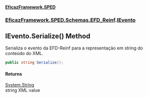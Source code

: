 #### [EficazFramework.SPED](EficazFrameworkSPED.md 'EficazFramework SPED')
### [EficazFramework.SPED.Schemas.EFD_Reinf](EficazFramework.SPED.Schemas.EFD_Reinf.md 'EficazFramework.SPED.Schemas.EFD_Reinf').[IEvento](EficazFramework.SPED.Schemas.EFD_Reinf/IEvento.md 'EficazFramework.SPED.Schemas.EFD_Reinf.IEvento')

## IEvento.Serialize() Method

Serializa o evento da EFD-Reinf para a representação em string do conteúdo do XML.

```csharp
public string Serialize();
```

#### Returns
[System.String](https://docs.microsoft.com/en-us/dotnet/api/System.String 'System.String')  
string XML value